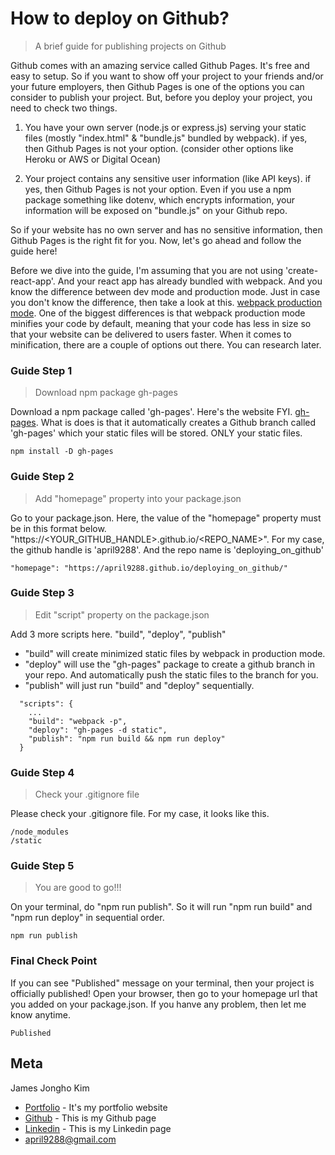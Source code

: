 # How to deploy on Github?
> A brief guide for publishing projects on Github

Github comes with an amazing service called Github Pages. It's free and easy to setup. So if you want to show off your project to your friends and/or your future employers, then Github Pages is one of the options you can consider to publish your project. But, before you deploy your project, you need to check two things.

1. You have your own server (node.js or express.js) serving your static files (mostly "index.html" & "bundle.js" bundled by webpack).
	if yes, then Github Pages is not your option. (consider other options like Heroku or AWS or Digital Ocean)

2. Your project contains any sensitive user information (like API keys).
	if yes, then Github Pages is not your option.
	Even if you use a npm package something like dotenv, which encrypts information, your information will be exposed on "bundle.js" on your Github repo. 

So if your website has no own server and has no sensitive information, then Github Pages is the right fit for you. Now, let's go ahead and follow the guide here!

Before we dive into the guide, I'm assuming that you are not using 'create-react-app'. And your react app has already bundled with webpack. And you know the difference between dev mode and production mode. Just in case you don't know the difference, then take a look at this. [webpack production mode](https://webpack.js.org/guides/production/). One of the biggest differences is that webpack production mode minifies your code by default, meaning that your code has less in size so that your website can be delivered to users faster. When it comes to minification, there are a couple of options out there. You can research later. 

### Guide Step 1
> Download npm package gh-pages

Download a npm package called 'gh-pages'. Here's the website FYI. [gh-pages](https://www.npmjs.com/package/gh-pages). What is does is that it automatically creates a Github branch called 'gh-pages' which your static files will be stored. ONLY your static files.
```
npm install -D gh-pages
```

### Guide Step 2
> Add "homepage" property into your package.json

Go to your package.json. Here, the value of the "homepage" property must be in this format below.
"https://<YOUR_GITHUB_HANDLE>.github.io/<REPO_NAME>".
For my case, the github handle is 'april9288'.
And the repo name is 'deploying_on_github'
```
"homepage": "https://april9288.github.io/deploying_on_github/"
```

### Guide Step 3
> Edit "script" property on the package.json

Add 3 more scripts here. "build", "deploy", "publish"
* "build" will create minimized static files by webpack in production mode.
* "deploy" will use the "gh-pages" package to create a github branch in your repo. And automatically push the static files to the branch for you.
* "publish" will just run "build" and "deploy" sequentially.
```
  "scripts": {
  	...
    "build": "webpack -p",
    "deploy": "gh-pages -d static",
    "publish": "npm run build && npm run deploy"
  }
```

### Guide Step 4
> Check your .gitignore file

Please check your .gitignore file. For my case, it looks like this. 
```
/node_modules
/static
```

### Guide Step 5
> You are good to go!!!

On your terminal, do "npm run publish". So it will run "npm run build" and "npm run deploy" in sequential order.
```
npm run publish
```

### Final Check Point

If you can see "Published" message on your terminal, then your project is officially published! Open your browser, then go to your homepage url that you added on your package.json. If you hanve any problem, then let me know anytime. 
```
Published
```

## Meta

James Jongho Kim 
- [Portfolio](https://april9288.github.io/) - It's my portfolio website
- [Github](https://github.com/april9288) - This is my Github page
- [Linkedin](https://www.linkedin.com/in/jongho-kim-b05618170/) - This is my Linkedin page
- april9288@gmail.com
